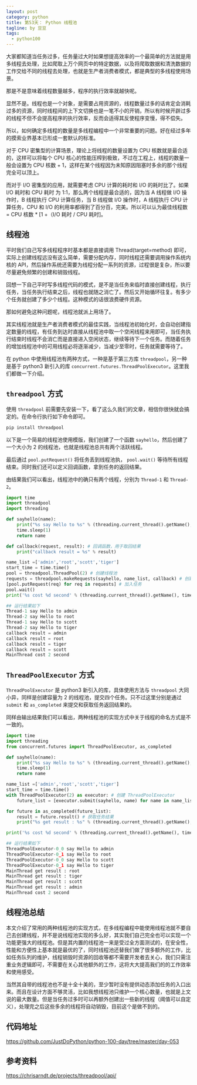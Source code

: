 ```yaml
---
layout: post
category: python
title: 第53天： Python 线程池
tagline: by 豆豆
tags: 
  - python100
---
```


大家都知道当任务过多，任务量过大时如果想提高效率的一个最简单的方法就是用多线程去处理，比如爬取上万个网页中的特定数据，以及将爬取数据和清洗数据的工作交给不同的线程去处理，也就是生产者消费者模式，都是典型的多线程使用场景。

那是不是意味着线程数量越多，程序的执行效率就越快呢。

<!--more-->

显然不是。线程也是一个对象，是需要占用资源的，线程数量过多的话肯定会消耗过多的资源，同时线程间的上下文切换也是一笔不小的开销，所以有时候开辟过多的线程不但不会提高程序的执行效率，反而会适得其反使程序变慢，得不偿失。

所以，如何确定多线程的数量是多线程编程中一个非常重要的问题。好在经过多年的摸索业界基本已形成一套默认的标准。

对于 CPU 密集型的计算场景，理论上将线程的数量设置为 CPU 核数就是最合适的，这样可以将每个 CPU 核心的性能压榨到极致，不过在工程上，线程的数量一般会设置为 CPU 核数 + 1，这样在某个线程因为未知原因阻塞时多余的那个线程完全可以顶上。

而对于 I/O 密集型的应用，就需要考虑 CPU 计算的耗时和 I/O 的耗时比了。如果 I/O 耗时和 CPU 耗时 为 1:1，那么两个线程是最合适的，因为当 A 线程做 I/O 操作时，B 线程执行 CPU 计算任务，当 B 线程做 I/O 操作时，A 线程执行 CPU 计算任务，CPU 和 I/O 的利用率都得到了百分百，完美。所以可以认为最佳线程数 = CPU 核数 * [1 +（I/O 耗时 / CPU 耗时]。

## 线程池

平时我们自己写多线程程序时基本都是直接调用 Thread(target=method) 即可，实际上创建线程远没有这么简单，需要分配内存，同时线程还需要调用操作系统内核的 API，然后操作系统还需要为线程分配一系列的资源，过程很是复杂，所以要尽量避免频繁的创建和销毁线程。

回想一下自己平时写多线程代码的模式，是不是当任务来临时直接创建线程，执行任务，当任务执行结束之后，线程也就随之消亡了。然后又开始循环往复。有多少个任务就创建了多少个线程。这种模式的话很浪费硬件资源。

那如何避免这种问题呢，线程池就派上用场了。

其实线程池就是生产者消费者模式的最佳实践，当线程池初始化时，会自动创建指定数量的线程，有任务到达时直接从线程池中取一个空闲线程来用即可，当任务执行结束时线程不会消亡而是直接进入空闲状态，继续等待下一个任务。而随着任务的增加线程池中的可用线程必将逐渐减少，当减少至零时，任务就需要等待了。

在 python 中使用线程池有两种方式，一种是基于第三方库 `threadpool`，另一种是基于 python3 新引入的库 `concurrent.futures.ThreadPoolExecutor`。这里我们都做一下介绍。

## `threadpool` 方式

使用 `threadpool` 前需要先安装一下，看了这么久我们的文章，相信你很快就会搞定的。在命令行执行如下命令即可。

```python
pip install threadpool
```

以下是一个简易的线程池使用模版，我们创建了一个函数 `sayhello`，然后创建了一个大小为 2 的线程池，也就是线程池总共有两个活跃线程。

最后通过 `pool.putRequest()` 将任务丢到线程池执， `pool.wait()` 等待所有线程结束。同时我们还可以定义回调函数，拿到任务的返回结果。

由结果我们可以看出，线程池中的确只有两个线程，分别为 `Thread-1` 和 `Thread-2`。

```python
import time
import threadpool
import threading

def sayhello(name):
    print("%s say Hello to %s" % (threading.current_thread().getName(), name));
    time.sleep(1)
    return name

def callback(request, result): # 回调函数，用于取回结果
    print("callback result = %s" % result)

name_list =['admin','root','scott','tiger']
start_time = time.time()
pool = threadpool.ThreadPool(2) # 创建线程池
requests = threadpool.makeRequests(sayhello, name_list, callback) # 创建任务
[pool.putRequest(req) for req in requests] # 加入任务
pool.wait() 
print('%s cost %d second' % (threading.current_thread().getName(), time.time()-start_time))

## 运行结果如下
Thread-1 say Hello to admin
Thread-2 say Hello to root
Thread-1 say Hello to scott
Thread-2 say Hello to tiger
callback result = admin
callback result = root
callback result = tiger
callback result = scott
MainThread cost 2 second
```

## `ThreadPoolExecutor` 方式

`ThreadPoolExecutor` 是 python3 新引入的库，具体使用方法与 `threadpool` 大同小异，同样是创建容量为 2 的线程池，提交四个任务。只不过这里分别是通过 `submit` 和 `as_completed` 来提交和获取任务返回结果的。

同样由输出结果我们可以看出，两种线程池的实现方式中关于线程的命名方式是不一致的。

```python
import time
import threading
from concurrent.futures import ThreadPoolExecutor, as_completed

def sayhello(name):
    print("%s say Hello to %s" % (threading.current_thread().getName(), name));
    time.sleep(1)
    return name

name_list =['admin','root','scott','tiger']
start_time = time.time()
with ThreadPoolExecutor(2) as executor: # 创建 ThreadPoolExecutor 
    future_list = [executor.submit(sayhello, name) for name in name_list] # 提交任务

for future in as_completed(future_list):
    result = future.result() # 获取任务结果
    print("%s get result : %s" % (threading.current_thread().getName(), result))

print('%s cost %d second' % (threading.current_thread().getName(), time.time()-start_time))

## 运行结果如下
ThreadPoolExecutor-0_0 say Hello to admin
ThreadPoolExecutor-0_1 say Hello to root
ThreadPoolExecutor-0_0 say Hello to scott
ThreadPoolExecutor-0_1 say Hello to tiger
MainThread get result : root
MainThread get result : tiger
MainThread get result : scott
MainThread get result : admin
MainThread cost 2 second
```

## 线程池总结

本文介绍了常用的两种线程池的实现方式，在多线程编程中能使用线程池就不要自己去创建线程，并不是说线程池实现的多么好，其实我们自己完全也可以实现一个功能更强大的线程池。但是其内置的线程池一来是受过全方面测试的，在安全性，性能和方便性上基本就是最优的了，同时线程池还替我们做了很多额外的工作，比如任务队列的维护，线程销毁时资源的回收等都不需要开发者去关心，我们只需注重业务逻辑即可，不需要在关心其他额外的工作，这将大大提高我们的的工作效率和使用感受。

当然其自带的线程池也不是十全十美的，至少暂时没有提供动态添加任务的入口出来。而且在设计方面不够灵活，比如我想线程池只维护一个核心数量，也就是上文说的最大数量。但是当任务过多时可以再额外创建出一些新的线程（阈值可以自定义），处理完之后这些多余的线程将自动销毁，目前这个是做不到的。

## 代码地址

https://github.com/JustDoPython/python-100-day/tree/master/day-053

## 参考资料

https://chrisarndt.de/projects/threadpool/api/